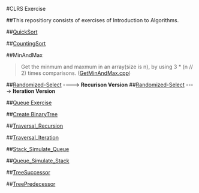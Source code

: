 #CLRS Exercise

##This repositiory consists of exercises of Introduction to Algorithms.


##[QuickSort](QuickSort.py)

##[CountingSort](CountingSort.cpp)

##MinAndMax

> Get the minmum and maxmum in an array(size is n), by using 3 * (n // 2) times comparisons. 
       ([GetMinAndMax.cpp](GetMinAndMax.cpp))
 
##[Randomized-Select](Randomized_Select.py) ----> **Recurison Version**
##[Randomized-Select](Randomized_Select_Iteration.cpp) ----> **Iteration Version**

##[Queue Exercise](Queue.cpp)

##[Create BinaryTree](BinaryTree/BinaryTree.h)

##[Traversal_Recursion](BinaryTree/Traversal_Recursion.h)

##[Traversal_Iteration](BinaryTree/Traversal_Iteration.h)

##[Stack_Simulate_Queue](Stack_Simulate_Queue.cpp)

##[Queue_Simulate_Stack](Queue_Simulate_Stack.cpp)

##[TreeSuccessor](TreeSuccessor.cpp)

##[TreePredecessor](TreePredecessor.cpp)